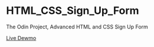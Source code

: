 # HTML_CSS_Sign_Up_Form
The Odin Project, Advanced HTML and CSS Sign Up Form

[Live Dewmo](https://wyattalexander-001.github.io/HTML_CSS_Sign_Up_Form/)
